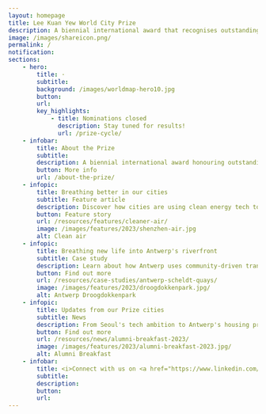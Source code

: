 ```yaml
---
layout: homepage
title: Lee Kuan Yew World City Prize
description: A biennial international award that recognises outstanding cities in tackling urban challenges to bring about a holistic & sustained urban transformation
image: /images/shareicon.png/
permalink: /
notification: 
sections:
    - hero:
        title: ·
        subtitle: 
        background: /images/worldmap-hero10.jpg
        button: 
        url: 
        key_highlights:
            - title: Nominations closed
              description: Stay tuned for results!
              url: /prize-cycle/
    - infobar:    
        title: About the Prize
        subtitle: 
        description: A biennial international award honouring outstanding cities in creating liveable, vibrant & sustainable urban communities.
        button: More info
        url: /about-the-prize/
    - infopic:    
        title: Breathing better in our cities
        subtitle: Feature article
        description: Discover how cities are using clean energy tech to lower emissions and improve air quality.
        button: Feature story
        url: /resources/features/cleaner-air/
        image: /images/features/2023/shenzhen-air.jpg
        alt: Clean air
    - infopic:    
        title: Breathing new life into Antwerp's riverfront
        subtitle: Case study
        description: Learn about how Antwerp uses community-driven transformation to turn an industrial wasteland to a vibrant waterfront.
        button: Find out more
        url: /resources/case-studies/antwerp-scheldt-quays/
        image: /images/features/2023/droogdokkenpark.jpg/
        alt: Antwerp Droogdokkenpark
    - infopic:    
        title: Updates from our Prize cities
        subtitle: News
        description: From Seoul's tech ambition to Antwerp's housing priorities, discover the insights that are driving changes in our Prize cities. 
        button: Find out more
        url: /resources/news/alumni-breakfast-2023/
        image: /images/features/2023/alumni-breakfast-2023.jpg/
        alt: Alumni Breakfast
    - infobar:
        title: <i>Connect with us on <a href="https://www.linkedin.com/in/leekuanyewworldcityprize/" style="color:#967942; text-decoration:underline;" target="_blank">LinkedIn</a>!</i>
        subtitle: 
        description: 
        button: 
        url: 
---
```

